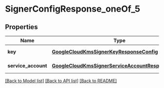 # SignerConfigResponse_oneOf_5

## Properties

| Name                | Type                                                                                                        | Description | Notes             |
| ------------------- | ----------------------------------------------------------------------------------------------------------- | ----------- | ----------------- |
| **key**             | [**GoogleCloudKmsSignerKeyResponseConfig**](GoogleCloudKmsSignerKeyResponseConfig.md)                       |             | [default to null] |
| **service_account** | [**GoogleCloudKmsSignerServiceAccountResponseConfig**](GoogleCloudKmsSignerServiceAccountResponseConfig.md) |             | [default to null] |

[[Back to Model list]](../README.md#documentation-for-models) [[Back to API list]](../README.md#documentation-for-api-endpoints) [[Back to README]](../README.md)
